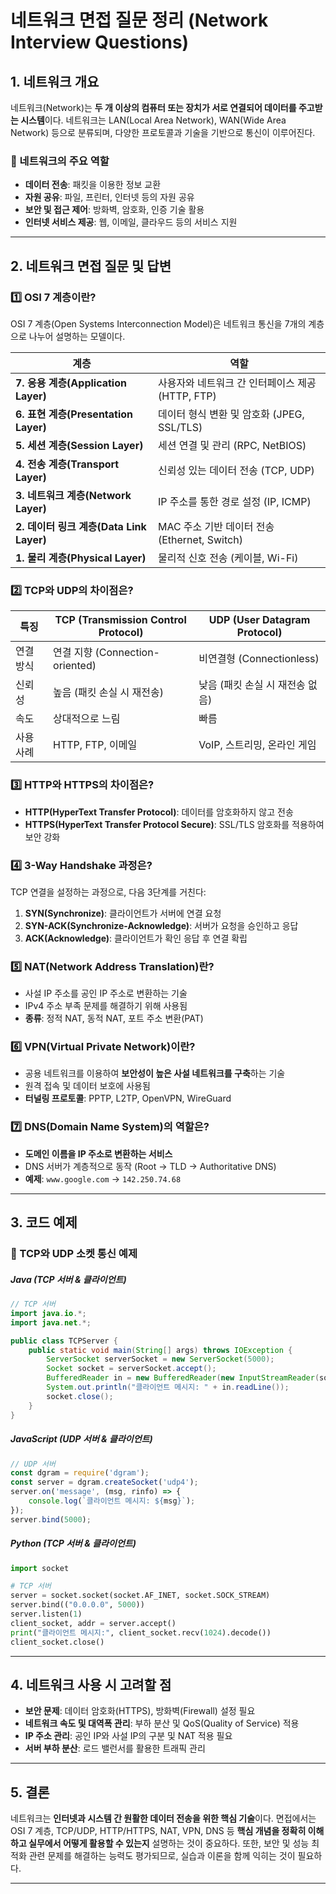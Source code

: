 # 네트워크 면접 질문 정리 (Network Interview Questions)

## 1. 네트워크 개요
네트워크(Network)는 **두 개 이상의 컴퓨터 또는 장치가 서로 연결되어 데이터를 주고받는 시스템**이다. 네트워크는 LAN(Local Area Network), WAN(Wide Area Network) 등으로 분류되며, 다양한 프로토콜과 기술을 기반으로 통신이 이루어진다.

### 🔹 네트워크의 주요 역할
- **데이터 전송**: 패킷을 이용한 정보 교환
- **자원 공유**: 파일, 프린터, 인터넷 등의 자원 공유
- **보안 및 접근 제어**: 방화벽, 암호화, 인증 기술 활용
- **인터넷 서비스 제공**: 웹, 이메일, 클라우드 등의 서비스 지원

---

## 2. 네트워크 면접 질문 및 답변

### 1️⃣ OSI 7 계층이란?
OSI 7 계층(Open Systems Interconnection Model)은 네트워크 통신을 7개의 계층으로 나누어 설명하는 모델이다.

| 계층 | 역할 |
|------|------|
| **7. 응용 계층(Application Layer)** | 사용자와 네트워크 간 인터페이스 제공 (HTTP, FTP) |
| **6. 표현 계층(Presentation Layer)** | 데이터 형식 변환 및 암호화 (JPEG, SSL/TLS) |
| **5. 세션 계층(Session Layer)** | 세션 연결 및 관리 (RPC, NetBIOS) |
| **4. 전송 계층(Transport Layer)** | 신뢰성 있는 데이터 전송 (TCP, UDP) |
| **3. 네트워크 계층(Network Layer)** | IP 주소를 통한 경로 설정 (IP, ICMP) |
| **2. 데이터 링크 계층(Data Link Layer)** | MAC 주소 기반 데이터 전송 (Ethernet, Switch) |
| **1. 물리 계층(Physical Layer)** | 물리적 신호 전송 (케이블, Wi-Fi) |

### 2️⃣ TCP와 UDP의 차이점은?
| 특징 | TCP (Transmission Control Protocol) | UDP (User Datagram Protocol) |
|------|---------------------------------|---------------------------------|
| 연결 방식 | 연결 지향 (Connection-oriented) | 비연결형 (Connectionless) |
| 신뢰성 | 높음 (패킷 손실 시 재전송) | 낮음 (패킷 손실 시 재전송 없음) |
| 속도 | 상대적으로 느림 | 빠름 |
| 사용 사례 | HTTP, FTP, 이메일 | VoIP, 스트리밍, 온라인 게임 |

### 3️⃣ HTTP와 HTTPS의 차이점은?
- **HTTP(HyperText Transfer Protocol)**: 데이터를 암호화하지 않고 전송
- **HTTPS(HyperText Transfer Protocol Secure)**: SSL/TLS 암호화를 적용하여 보안 강화

### 4️⃣ 3-Way Handshake 과정은?
TCP 연결을 설정하는 과정으로, 다음 3단계를 거친다:
1. **SYN(Synchronize)**: 클라이언트가 서버에 연결 요청
2. **SYN-ACK(Synchronize-Acknowledge)**: 서버가 요청을 승인하고 응답
3. **ACK(Acknowledge)**: 클라이언트가 확인 응답 후 연결 확립

### 5️⃣ NAT(Network Address Translation)란?
- 사설 IP 주소를 공인 IP 주소로 변환하는 기술
- IPv4 주소 부족 문제를 해결하기 위해 사용됨
- **종류**: 정적 NAT, 동적 NAT, 포트 주소 변환(PAT)

### 6️⃣ VPN(Virtual Private Network)이란?
- 공용 네트워크를 이용하여 **보안성이 높은 사설 네트워크를 구축**하는 기술
- 원격 접속 및 데이터 보호에 사용됨
- **터널링 프로토콜**: PPTP, L2TP, OpenVPN, WireGuard

### 7️⃣ DNS(Domain Name System)의 역할은?
- **도메인 이름을 IP 주소로 변환하는 서비스**
- DNS 서버가 계층적으로 동작 (Root → TLD → Authoritative DNS)
- **예제**: `www.google.com` → `142.250.74.68`

---

## 3. 코드 예제
### 🔹 TCP와 UDP 소켓 통신 예제
##### Java (TCP 서버 & 클라이언트)
```java
// TCP 서버
import java.io.*;
import java.net.*;

public class TCPServer {
    public static void main(String[] args) throws IOException {
        ServerSocket serverSocket = new ServerSocket(5000);
        Socket socket = serverSocket.accept();
        BufferedReader in = new BufferedReader(new InputStreamReader(socket.getInputStream()));
        System.out.println("클라이언트 메시지: " + in.readLine());
        socket.close();
    }
}
```

##### JavaScript (UDP 서버 & 클라이언트)
```javascript
// UDP 서버
const dgram = require('dgram');
const server = dgram.createSocket('udp4');
server.on('message', (msg, rinfo) => {
    console.log(`클라이언트 메시지: ${msg}`);
});
server.bind(5000);
```

##### Python (TCP 서버 & 클라이언트)
```python
import socket

# TCP 서버
server = socket.socket(socket.AF_INET, socket.SOCK_STREAM)
server.bind(("0.0.0.0", 5000))
server.listen(1)
client_socket, addr = server.accept()
print("클라이언트 메시지:", client_socket.recv(1024).decode())
client_socket.close()
```

---

## 4. 네트워크 사용 시 고려할 점
- **보안 문제**: 데이터 암호화(HTTPS), 방화벽(Firewall) 설정 필요
- **네트워크 속도 및 대역폭 관리**: 부하 분산 및 QoS(Quality of Service) 적용
- **IP 주소 관리**: 공인 IP와 사설 IP의 구분 및 NAT 적용 필요
- **서버 부하 분산**: 로드 밸런서를 활용한 트래픽 관리

---

## 5. 결론
네트워크는 **인터넷과 시스템 간 원활한 데이터 전송을 위한 핵심 기술**이다. 면접에서는 OSI 7 계층, TCP/UDP, HTTP/HTTPS, NAT, VPN, DNS 등 **핵심 개념을 정확히 이해하고 실무에서 어떻게 활용할 수 있는지** 설명하는 것이 중요하다. 또한, 보안 및 성능 최적화 관련 문제를 해결하는 능력도 평가되므로, 실습과 이론을 함께 익히는 것이 필요하다.

---